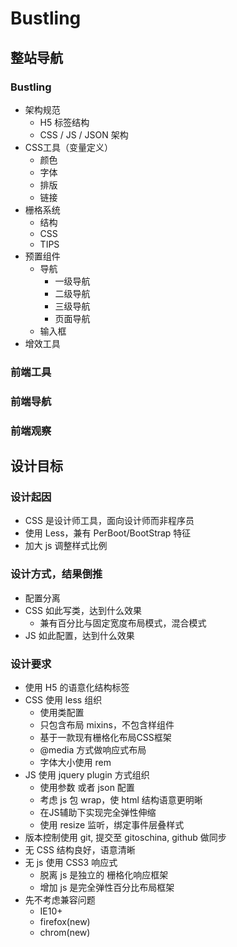 # Bustling

## 整站导航

### Bustling

* 架构规范
    * H5 标签结构
    * CSS / JS / JSON 架构
* CSS工具（变量定义）
    * 颜色
    * 字体
    * 排版
    * 链接
* 栅格系统
    * 结构
    * CSS
    * TIPS
* 预置组件
    * 导航
        * 一级导航
        * 二级导航
        * 三级导航
        * 页面导航
    * 输入框
* 增效工具

### 前端工具
### 前端导航
### 前端观察

## 设计目标

### 设计起因

* CSS 是设计师工具，面向设计师而非程序员
* 使用 Less，兼有 PerBoot/BootStrap 特征
* 加大 js 调整样式比例

### 设计方式，结果倒推

* 配置分离
* CSS 如此写类，达到什么效果
    * 兼有百分比与固定宽度布局模式，混合模式
* JS 如此配置，达到什么效果

### 设计要求

* 使用 H5 的语意化结构标签
* CSS 使用 less 组织
    * 使用类配置
    * 只包含布局 mixins，不包含样组件
    * 基于一款现有栅格化布局CSS框架
    * @media 方式做响应式布局
    * 字体大小使用 rem
* JS 使用 jquery plugin 方式组织
    * 使用参数 或者 json 配置
    * 考虑 js 包 wrap，使 html 结构语意更明晰
    * 在JS辅助下实现完全弹性伸缩
    * 使用 resize 监听，绑定事件层叠样式
* 版本控制使用 git, 提交至 gitoschina, github 做同步
* 无 CSS 结构良好，语意清晰
* 无 js 使用 CSS3 响应式
    * 脱离 js 是独立的 栅格化响应框架
    * 增加 js 是完全弹性百分比布局框架
* 先不考虑兼容问题
    * IE10+
    * firefox(new)
    * chrom(new)

